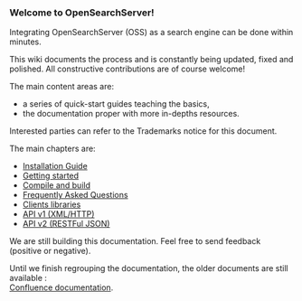 ### Welcome to OpenSearchServer!

Integrating OpenSearchServer (OSS) as a search engine can be done within minutes.

This wiki documents the process and is constantly being updated, fixed and polished. All constructive contributions are of course welcome!

The main content areas are:
* a series of quick-start guides teaching the basics,
* the documentation proper with more in-depths resources.

Interested parties can refer to the Trademarks notice for this document.

The main chapters are:

* [Installation Guide](installation/README.md)
* [Getting started](tutorials/README.md)
* [Compile and build](building_opensearchserver.md)
* [Frequently Asked Questions](faq/README.md)
* [Clients libraries](clients/README.md)
* [API v1 (XML/HTTP)](api_v1/README.md)
* [API v2 (RESTFul JSON)](api_v2/README.md)

We are still building this documentation. Feel free to send feedback (positive or negative).

Until we finish regrouping the documentation, the older documents are still available :  
[Confluence documentation](http://www.open-search-server.com/confluence/display/EN/Home/).